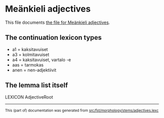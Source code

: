 # Meänkieli adjectives

This file documents [the file for Meänkieli adjectives](https://github.com/giellalt/lang-fit/blob/main/src/fst/stems/adjectives.lexc).

## The continuation lexicon types

* a1 = kaksitavuiset
* a3 = kolmitavuiset
* a4 = kaksitavuiset, vartalo -e
* aas = tarmokas
* anen = nen-adjektiivit

## The lemma list itself

LEXICON AdjectiveRoot

* * *

<small>This (part of) documentation was generated from [src/fst/morphology/stems/adjectives.lexc](https://github.com/giellalt/lang-fit/blob/main/src/fst/morphology/stems/adjectives.lexc)</small>
